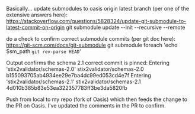 Basically...
update submodules to oasis origin latest branch (per one of the extensive answers here):
https://stackoverflow.com/questions/5828324/update-git-submodule-to-latest-commit-on-origin
git submodule update --init --recursive --remote
 
 
do a check to confirm correct submodule commits (per git doc here):
https://git-scm.com/docs/git-submodule
git submodule foreach 'echo $sm_path `git rev-parse HEAD`'
 
Output confirms the schema 2.1 correct commit is pinned: 
Entering 'stix2validator/schemas-2.0'
stix2validator/schemas-2.0 b155093705ab4934ee29e7ba4dc99ed053cd4e7f
Entering 'stix2validator/schemas-2.1'
stix2validator/schemas-2.1 4d010b385b83e53ea322357783ff3be3da5820fb
 
Push from local to my repo (fork of Oasis) which then feeds the change to the PR on Oasis.  I've updated the comments in the PR to confirm.